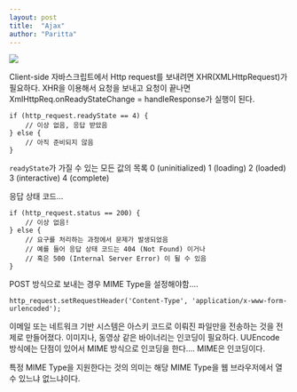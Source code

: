 ```yaml
---
layout: post
title:  "Ajax"
author: "Paritta"
---
```

 
<img src='http://javascriptsolution.com/wp-content/uploads/2016/05/jQuery-Ajax-Write-More-Do-Less-1.jpg'>

Client-side 자바스크립트에서 Http request를 보내려면 XHR(XMLHttpRequest)가 필요하다.
XHR을 이용해서 요청을 보내고 요청이 끝나면 XmlHttpReq.onReadyStateChange = handleResponse가 실행이 된다.

```
if (http_request.readyState == 4) {
    // 이상 없음, 응답 받았음
} else {
    // 아직 준비되지 않음
}
```

`readyState`가 가질 수 있는 모든 값의 목록
0 (uninitialized)
1 (loading)
2 (loaded)
3 (interactive)
4 (complete)

응답 상태 코드...
```
if (http_request.status == 200) {
    // 이상 없음!
} else {
    // 요구를 처리하는 과정에서 문제가 발생되었음
    // 예를 들어 응답 상태 코드는 404 (Not Found) 이거나
    // 혹은 500 (Internal Server Error) 이 될 수 있음
}
```

POST 방식으로 보내는 경우 MIME Type을 설정해야함....

```
http_request.setRequestHeader('Content-Type', 'application/x-www-form-urlencoded');
```

이메일 또는 네트워크 기반 시스템은 아스키 코드로 이뤄진 파일만을 전송하는 것을 전제로 만들어졌다. 이미지나, 동영상 같은 바이너리는 인코딩이 필요하다.
UUEncode 방식에는 단점이 있어서 MIME 방식으로 인코딩을 한다.... MIME은 인코딩이다.

특정 MIME Type을 지원한다는 것의 의미는 해당 MIME Type을 웹 브라우저에서 열 수 있느냐 없느냐이다.